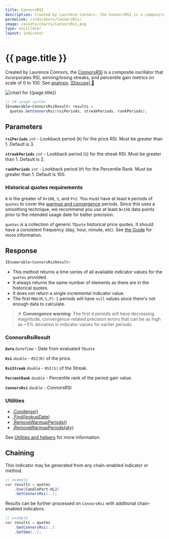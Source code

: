 ```yaml
---
title: ConnorsRSI
description: Created by Laurence Connors, the ConnorsRSI is a composite oscillator that incorporates RSI, winning/losing streaks, and percentile gain metrics on scale of 0 to 100.
permalink: /indicators/ConnorsRsi/
image: /assets/charts/ConnorsRsi.png
type: oscillator
layout: indicator
---
```


# {{ page.title }}

Created by Laurence Connors, the [ConnorsRSI](https://alvarezquanttrading.com/wp-content/uploads/2016/05/ConnorsRSIGuidebook.pdf) is a composite oscillator that incorporates RSI, winning/losing streaks, and percentile gain metrics on scale of 0 to 100.  See [analysis](https://alvarezquanttrading.com/blog/connorsrsi-analysis).
[[Discuss] &#128172;](https://github.com/DaveSkender/Stock.Indicators/discussions/260 "Community discussion about this indicator")

![chart for {{page.title}}]({{page.image}})

```csharp
// C# usage syntax
IEnumerable<ConnorsRsiResult> results =
  quotes.GetConnorsRsi(rsiPeriods, streakPeriods, rankPeriods);
```

## Parameters

**`rsiPeriods`** _`int`_ - Lookback period (`R`) for the price RSI.  Must be greater than 1.  Default is 3.

**`streakPeriods`** _`int`_ - Lookback period (`S`) for the streak RSI.  Must be greater than 1.  Default is 2.

**`rankPeriods`** _`int`_ - Lookback period (`P`) for the Percentile Rank.  Must be greater than 1.  Default is 100.

### Historical quotes requirements

`N` is the greater of `R+100`, `S`, and `P+2`.  You must have at least `N` periods of `quotes` to cover the [warmup and convergence](https://github.com/DaveSkender/Stock.Indicators/discussions/688) periods.  Since this uses a smoothing technique, we recommend you use at least `N+150` data points prior to the intended usage date for better precision.

`quotes` is a collection of generic `TQuote` historical price quotes.  It should have a consistent frequency (day, hour, minute, etc).  See [the Guide](pages/guide.md#historical-quotes) for more information.

## Response

```csharp
IEnumerable<ConnorsRsiResult>
```

- This method returns a time series of all available indicator values for the `quotes` provided.
- It always returns the same number of elements as there are in the historical quotes.
- It does not return a single incremental indicator value.
- The first `MAX(R,S,P)-1` periods will have `null` values since there's not enough data to calculate.

>&#9886; **Convergence warning**: The first `N` periods will have decreasing magnitude, convergence-related precision errors that can be as high as ~5% deviation in indicator values for earlier periods.

### ConnorsRsiResult

**`Date`** _`DateTime`_ - Date from evaluated `TQuote`

**`Rsi`** _`double`_ - `RSI(R)` of the price.

**`RsiStreak`** _`double`_ - `RSI(S)` of the Streak.

**`PercentRank`** _`double`_ - Percentile rank of the period gain value.

**`ConnorsRsi`** _`double`_ - ConnorsRSI

### Utilities

- [.Condense()](pages/utilities.md#condense)
- [.Find(lookupDate)](pages/utilities.md#find-indicator-result-by-date)
- [.RemoveWarmupPeriods()](pages/utilities.md#remove-warmup-periods)
- [.RemoveWarmupPeriods(qty)](pages/utilities.md#remove-warmup-periods)

See [Utilities and helpers](pages/utilities.md#utilities-for-indicator-results) for more information.

## Chaining

This indicator may be generated from any chain-enabled indicator or method.

```csharp
// example
var results = quotes
    .Use(CandlePart.HL2)
    .GetConnorsRsi(..);
```

Results can be further processed on `ConnorsRsi` with additional chain-enabled indicators.

```csharp
// example
var results = quotes
    .GetConnorsRsi(..)
    .GetSma(..);
```
